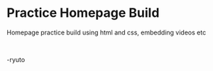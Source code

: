 <h1>Practice Homepage Build</h1>
<p>Homepage practice build using html and css, embedding videos etc</p>
<br>
<p>-ryuto</p>
